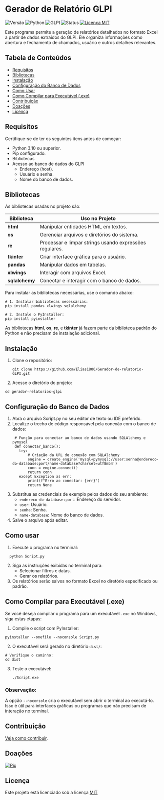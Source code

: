 # Gerador de Relatório GLPI
![Versão](https://img.shields.io/badge/versão-1.0.0-blue)
![Python](https://img.shields.io/badge/python-3.10%2B-brightgreen)
![GLPI](https://img.shields.io/badge/GLPI-10.x-orange)
![Status](https://img.shields.io/badge/status-Concluído-red)
[![Licença MIT](https://img.shields.io/badge/licença-MIT-yellow)](LICENSE)

Este programa permite a geração de relatórios detalhados no formato Excel a partir de dados extraídos do GLPI. Ele organiza informações como abertura e fechamento de chamados, usuário e outros detalhes relevantes.

## Tabela de Conteúdos
- [Requisitos](#requisitos)
- [Bibliotecas](#bibliotecas)
- [Instalação](#instalação)
- [Configuração do Banco de Dados](#configuração-do-banco-de-dados)
- [Como Usar](#como-usar)
- [Como Compilar para Executável (.exe)](#como-compilar-para-executável-exe)
- [Contribuição](#contribuição)
- [Doações](#doações)
- [Licença](#licença)

## Requisitos
Certifique-se de ter os seguintes itens antes de começar:
- Python 3.10 ou superior.
- Pip configurado.
- Bibliotecas
- Acesso ao banco de dados do GLPI
  - Endereço (host).
  - Usuário e senha.
  - Nome do banco de dados.
    
## Bibliotecas
As bibliotecas usadas no projeto são:

| Biblioteca          | Uso no Projeto                                          |
|---------------------|---------------------------------------------------------|
| **html**            | Manipular entidades HTML em textos.                    |
| **os**              | Gerenciar arquivos e diretórios do sistema.            |
| **re**              | Processar e limpar strings usando expressões regulares.|
| **tkinter**         | Criar interface gráfica para o usuário.                |
| **pandas**          | Manipular dados em tabelas.                            |
| **xlwings**         | Interagir com arquivos Excel.                          |
| **sqlalchemy**      | Conectar e interagir com o banco de dados.             |

Para instalar as bibliotecas necessárias, use o comando abaixo:

```
# 1. Instalar bibliotecas necessárias:
pip install pandas xlwings sqlalchemy

# 2. Instale o PyInstaller:
pip install pyinstaller
```
As bibliotecas **html**, **os**, **re**, e **tkinter** já fazem parte da biblioteca
padrão do Python e não precisam de instalação adicional.

## Instalação
1. Clone o repositório:
   ```
   git clone https://github.com/Elias1800/Gerador-de-relatorio-GLPI.git
   ```
2. Acesse o diretório do projeto:
  ```
  cd gerador-relatorios-glpi
  ```
## Configuração do Banco de Dados
1. Abra o arquivo Script.py no seu editor de texto ou IDE preferido.
2. Localize o trecho de código responsável pela conexão com o banco de dados:
   ```
    # Função para conectar ao banco de dados usando SQLAlchemy e pymysql
    def conectar_banco():
      try:
          # Criação da URL de conexão com SQLAlchemy
          engine = create_engine('mysql+pymysql://user:senha@endereco-do-database:port/name-database?charset=utf8mb4')
          conn = engine.connect()
          return conn
      except Exception as err:
          print(f"Erro ao conectar: {err}")
          return None
   ```
3. Substitua as credenciais de exemplo pelos dados do seu ambiente:
   - `endereco-do-database:port`: Endereço do servidor.
   - `user`: Usuário.
   - `senha`: Senha.
   - `name-database`: Nome do banco de dados.
4. Salve o arquivo após editar.

## Como usar
1. Execute o programa no terminal:
  ```
    python Script.py
  ```
2. Siga as instruções exibidas no terminal para:
   - Selecionar filtros e datas.
   - Gerar os relatórios.
3. Os relatórios serão salvos no formato Excel no diretório especificado ou padrão.

## Como Compilar para Executável (.exe)
Se você deseja compilar o programa para um executável `.exe` no Windows, siga estas etapas:

1. Compile o script com PyInstaller:
  ``` 
  pyinstaller --onefile --noconsole Script.py
  ```
2. O executável será gerado no diretório `dist/`:
  ```
  # Verifique o caminho:
  cd dist
  ```
3. Teste o executável:
   ```
   ./Script.exe
   ```
### Observação:
A opção `--noconsole` cria o executável sem abrir o terminal ao executá-lo. Isso é útil para interfaces gráficas ou programas que não precisam de interação no terminal.

## Contribuição

[Veja como contribuir](https://github.com/tiagoporto/.github/blob/main/CONTRIBUTING.md).

## Doações

[![Pix](https://img.shields.io/badge/Pix-Doar-brightgreen)](https://www.gerarpix.com.br/pix?code=tlpz7ucJKhsT8J66PCY4QMjgMgv1FhI_y1AzihkZZUtR6pIvgHYauJVeDaATZSsJr9YN_Fr7gge56mrDYGj5a0smqKwZnkbIkeFdciok1h4rOynFHErOTSK9Eehn2-gFxb8Pvl79HCuhyEDj43M1sEuAcMTZCh45Yiym176CJACyhpMdaEgaiQexnpyZzie9umerRzFhCidaqaGSlD1XZc3JTckhIiqwu63IqIl6tKd93u_ocW_wb_yslzg_Qeq3aZ8)

## **Licença**
Este projeto está licenciado sob a licença [MIT](LICENSE)




